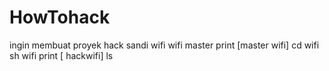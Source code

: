 # HowTohack
ingin membuat proyek
hack sandi wifi
wifi master
print [master wifi] cd wifi sh wifi
print [ hackwifi] ls 
